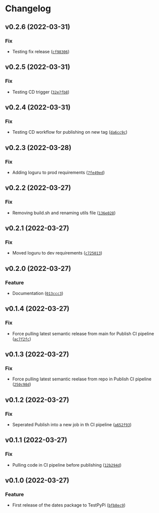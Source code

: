 # Changelog

<!--next-version-placeholder-->

## v0.2.6 (2022-03-31)
### Fix
* Testing fix release ([`cf98306`](https://github.com/elmidelange/hai-dates-tech-task/commit/cf98306e50323c148940ebacf32fa2705cbf650e))

## v0.2.5 (2022-03-31)
### Fix
* Testing CD trigger ([`32e7fb8`](https://github.com/elmidelange/hai-dates-tech-task/commit/32e7fb816c0d9b82a4b5f152f5862bb65bb06516))

## v0.2.4 (2022-03-31)
### Fix
* Testing CD workflow for publishing on new tag ([`da6cc9c`](https://github.com/elmidelange/hai-dates-tech-task/commit/da6cc9cfe599f8d7f1e4772b89150d821fe4c874))

## v0.2.3 (2022-03-28)
### Fix
* Adding loguru to prod requirements ([`7fe49ed`](https://github.com/elmidelange/hai-dates-tech-task/commit/7fe49edd4906ad9df8d6c432893454391fbc807f))

## v0.2.2 (2022-03-27)
### Fix
* Removing build.sh and renaming utils file ([`136e028`](https://github.com/elmidelange/hai-dates-tech-task/commit/136e02892d3ed2baad6f6d13c1f328af5bd87fa3))

## v0.2.1 (2022-03-27)
### Fix
* Moved loguru to dev requirements ([`c725013`](https://github.com/elmidelange/hai-dates-tech-task/commit/c725013ffb9c48839fd346b27d372bbe374ccabd))

## v0.2.0 (2022-03-27)
### Feature
* Documentation ([`013ccc3`](https://github.com/elmidelange/hai-dates-tech-task/commit/013ccc3ed3e303fd068dd2b6576042966601c9b9))

## v0.1.4 (2022-03-27)
### Fix
* Force pulling latest semantic release from main for Publish CI pipeline ([`ac7f2fc`](https://github.com/elmidelange/hai-dates-tech-task/commit/ac7f2fc91eb858838c1a402723fefe9f5277f341))

## v0.1.3 (2022-03-27)
### Fix
* Force pulling latest semantic reelase from repo in Publish CI pipeline ([`250c98d`](https://github.com/elmidelange/hai-dates-tech-task/commit/250c98df9a7906a9fd4db1657d3721a29b5fc32e))

## v0.1.2 (2022-03-27)
### Fix
* Seperated Publish into a new job in th CI pipeline ([`a652f93`](https://github.com/elmidelange/hai-dates-tech-task/commit/a652f932269fd4693fb07486a645a0b1e7ec3748))

## v0.1.1 (2022-03-27)
### Fix
* Pulling code in CI pipeline before publishing ([`12b294d`](https://github.com/elmidelange/hai-dates-tech-task/commit/12b294dd33b2eaf916ef5cab25cb12b309181029))

## v0.1.0 (2022-03-27)
### Feature
* First release of the dates package to TestPyPi ([`bfb8ec9`](https://github.com/elmidelange/hai-dates-tech-task/commit/bfb8ec94925f7d33a1fb263f458633eb62d350fc))
